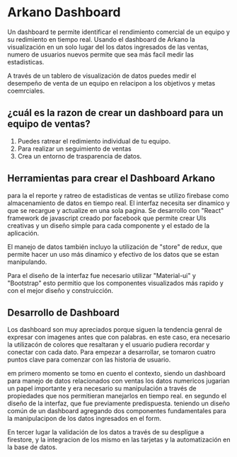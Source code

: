 # Arkano Dashboard 

Un dashboard te permite identificar el rendimiento comercial de un equipo y su redimiento en tiempo real. 
Usando el dashboard de Arkano la visualización en un solo lugar del los datos ingresados de las ventas, 
numero de usuarios nuevos permite que sea más facíl medir las estadisticas. 

A través de un tablero de visualización de datos puedes medir el desempeño de venta de un equipo en relacipon a los objetivos y metas coemrciales. 

## ¿cuál es la razon de crear un dashboard para un equipo de ventas? 
1. Puedes ratrear el redimiento individual de tu equipo.
2. Para realizar un seguimiento de ventas 
3. Crea un entorno de trasparencia de datos. 

## Herramientas para crear el Dashboard Arkano 

para la el reporte y ratreo de estadisticas de ventas se utilizo firebase como almacenamiento de datos en tiempo real. 
El interfaz necesita ser dinamico y que se recargue y actualize en una sola pagina. 
Se desarrollo con "React" framework de javascript creado por facebook que permite crear UIs creativas y un diseño simple para cada componente y el estado de la aplicación.

El manejo de datos también incluyo la utilización de "store" de redux, que permite hacer un uso más dinamico y efectivo de los datos que se estan manipulando. 

Para el diseño de la interfaz fue necesario utilizar "Material-ui" y "Bootstrap" esto permitio que los componentes visualizados más rapido y con el mejor diseño y construicción.

## Desarrollo de Dashboard 

Los dashboard son muy apreciados porque siguen la tendencia genral de expresar con imagenes antes que con palabras. en este caso, era necesario la utilizacón de colores que resaltaran y el usuario pudiera recordar y conectar con cada dato. 
Para empezar a desarrollar, se tomaron cuatro puntos clave para comenzar con las historia de usuario.

em primero momento se tomo en cuento el contexto, siendo un dashboard para manejo de datos relacionados con ventas los datos numericos jugarian un papel importante y era necesario su manipulación a través de propiedades que nos permitieran manejarlos en tiempo real. 
en segundo el diseño de la interfaz, que fue previamente predispuesta. teniendo un diseño común de un dashboard agregando dos componentes fundamentales para la manipulacipon de los datos ingresados en el form. 

En tercer lugar la validación de los datos a través de su despligue a firestore, y la integracion de los mismo en las tarjetas y la automatización en la base de datos. 


